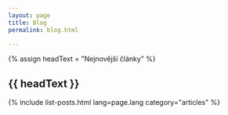 ```yaml
---
layout: page
title: Blog
permalink: blog.html

---
```

{% assign headText = "Nejnovější články" %}

<h2 class="blog-header" > <span>{{ headText }} </span> </h2>
{% include list-posts.html lang=page.lang category="articles" %}
